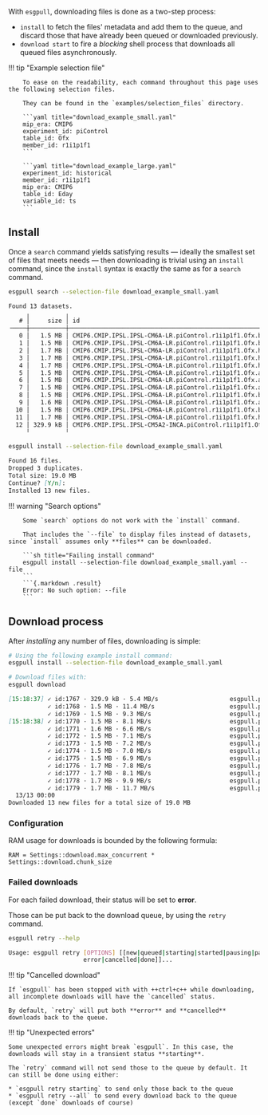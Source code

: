 With `esgpull`, downloading files is done as a two-step process:

* `install` to fetch the files' metadata and add them to the queue, and discard those that have already been queued or downloaded previously.
* `download start` to fire a *blocking* shell process that downloads all queued files asynchronously.

!!! tip "Example selection file"
        
        To ease on the readability, each command throughout this page uses the following selection files.

        They can be found in the `examples/selection_files` directory.

        ```yaml title="download_example_small.yaml"
        mip_era: CMIP6
        experiment_id: piControl
        table_id: Ofx
        member_id: r1i1p1f1
        ```

        ```yaml title="download_example_large.yaml"
        experiment_id: historical
        member_id: r1i1p1f1
        mip_era: CMIP6
        table_id: Eday
        variable_id: ts
        ```

## Install

Once a `search` command yields satisfying results — ideally the smallest set of files that meets needs — then downloading is trivial using an `install` command, since the `install` syntax is exactly the same as for a `search` command.

```sh title="Example search command"
esgpull search --selection-file download_example_small.yaml
```
```{.markdown .result}
Found 13 datasets.
     ╷          ╷                                                           
   # │     size │ id                                                        
╶────┼──────────┼──────────────────────────────────────────────────────────╴
   0 │   1.5 MB │ CMIP6.CMIP.IPSL.IPSL-CM6A-LR.piControl.r1i1p1f1.Ofx.bas…  
   1 │   1.5 MB │ CMIP6.CMIP.IPSL.IPSL-CM6A-LR.piControl.r1i1p1f1.Ofx.bas…  
   2 │   1.7 MB │ CMIP6.CMIP.IPSL.IPSL-CM6A-LR.piControl.r1i1p1f1.Ofx.hfg…  
   3 │   1.7 MB │ CMIP6.CMIP.IPSL.IPSL-CM6A-LR.piControl.r1i1p1f1.Ofx.hfg…  
   4 │   1.7 MB │ CMIP6.CMIP.IPSL.IPSL-CM6A-LR.piControl.r1i1p1f1.Ofx.hfg…  
   5 │   1.5 MB │ CMIP6.CMIP.IPSL.IPSL-CM6A-LR.piControl.r1i1p1f1.Ofx.are…  
   6 │   1.5 MB │ CMIP6.CMIP.IPSL.IPSL-CM6A-LR.piControl.r1i1p1f1.Ofx.are…  
   7 │   1.5 MB │ CMIP6.CMIP.IPSL.IPSL-CM6A-LR.piControl.r1i1p1f1.Ofx.are…  
   8 │   1.5 MB │ CMIP6.CMIP.IPSL.IPSL-CM6A-LR.piControl.r1i1p1f1.Ofx.bas…  
   9 │   1.6 MB │ CMIP6.CMIP.IPSL.IPSL-CM6A-LR.piControl.r1i1p1f1.Ofx.are…  
  10 │   1.5 MB │ CMIP6.CMIP.IPSL.IPSL-CM6A-LR.piControl.r1i1p1f1.Ofx.bas…  
  11 │   1.7 MB │ CMIP6.CMIP.IPSL.IPSL-CM6A-LR.piControl.r1i1p1f1.Ofx.hfg…  
  12 │ 329.9 kB │ CMIP6.CMIP.IPSL.IPSL-CM5A2-INCA.piControl.r1i1p1f1.Ofx.…  
     ╵          ╵ 
```

```sh title="Replace search by install"
esgpull install --selection-file download_example_small.yaml
```
```{.markdown .result}
Found 16 files.
Dropped 3 duplicates.
Total size: 19.0 MB
Continue? [Y/n]: 
Installed 13 new files.
```

!!! warning "Search options"

        Some `search` options do not work with the `install` command.

        That includes the `--file` to display files instead of datasets, since `install` assumes only **files** can be downloaded.

        ```sh title="Failing install command"
        esgpull install --selection-file download_example_small.yaml --file
        ```
        ```{.markdown .result}
        Error: No such option: --file
        ```

## Download process

After *installing* any number of files, downloading is simple:

```sh
# Using the following example install command:
esgpull install --selection-file download_example_small.yaml

# Download files with:
esgpull download
```
```{.markdown .result}
[15:18:37] ✓ id:1767 · 329.9 kB · 5.4 MB/s                    esgpull.py:202
           ✓ id:1768 · 1.5 MB · 11.4 MB/s                     esgpull.py:202
           ✓ id:1769 · 1.5 MB · 9.3 MB/s                      esgpull.py:202
[15:18:38] ✓ id:1770 · 1.5 MB · 8.1 MB/s                      esgpull.py:202
           ✓ id:1771 · 1.6 MB · 6.6 MB/s                      esgpull.py:202
           ✓ id:1772 · 1.5 MB · 7.1 MB/s                      esgpull.py:202
           ✓ id:1773 · 1.5 MB · 7.2 MB/s                      esgpull.py:202
           ✓ id:1774 · 1.5 MB · 7.0 MB/s                      esgpull.py:202
           ✓ id:1775 · 1.5 MB · 6.9 MB/s                      esgpull.py:202
           ✓ id:1776 · 1.7 MB · 7.8 MB/s                      esgpull.py:202
           ✓ id:1777 · 1.7 MB · 8.1 MB/s                      esgpull.py:202
           ✓ id:1778 · 1.7 MB · 9.9 MB/s                      esgpull.py:202
           ✓ id:1779 · 1.7 MB · 11.7 MB/s                     esgpull.py:202
  13/13 00:00
Downloaded 13 new files for a total size of 19.0 MB
```

### Configuration

RAM usage for downloads is bounded by the following formula:

```
RAM = Settings::download.max_concurrent * Settings::download.chunk_size
```

### Failed downloads

For each failed download, their status will be set to **error**.

Those can be put back to the download queue, by using the `retry` command.

```sh
esgpull retry --help
```
```{.sh .markdown .result}
Usage: esgpull retry [OPTIONS] [[new|queued|starting|started|pausing|paused|
                     error|cancelled|done]]...
```

!!! tip "Cancelled download"

    If `esgpull` has been stopped with with ++ctrl+c++ while downloading, all incomplete downloads will have the `cancelled` status.

    By default, `retry` will put both **error** and **cancelled** downloads back to the queue.

!!! tip "Unexpected errors"

    Some unexpected errors might break `esgpull`. In this case, the downloads will stay in a transient status **starting**.

    The `retry` command will not send those to the queue by default. It can still be done using either:

    * `esgpull retry starting` to send only those back to the queue
    * `esgpull retry --all` to send every download back to the queue (except `done` downloads of course)
